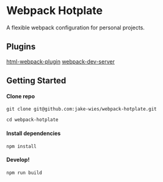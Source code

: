 # Webpack Hotplate

A flexible webpack configuration for personal projects.

## Plugins

[html-webpack-plugin](https://github.com/ampedandwired/html-webpack-plugin)
[webpack-dev-server](https://github.com/webpack/webpack-dev-server)

## Getting Started

#### Clone repo

```
git clone git@github.com:jake-wies/webpack-hotplate.git

cd webpack-hotplate
```

#### Install dependencies

```
npm install
```

#### Develop!

```
npm run build
```
